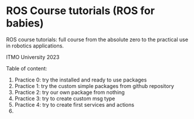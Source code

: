 # ROS Course tutorials (ROS for babies)
ROS course tutorials: full course from the absolute zero to the practical use in robotics applications.

ITMO University 2023


Table of content:
1. Practice 0: try the installed and ready to use packages
2. Practice 1: try the custom simple packages from github repository
3. Practice 2: try our own package from nothing
4. Practice 3: try to create custom msg type
5. Practice 4: try to create first services and actions
6. 
